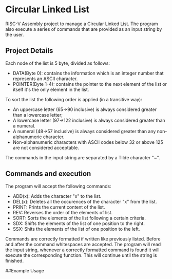 # Circular Linked List

RISC-V Assembly project to manage a Circular Linked List. The program also execute a series of commands that are provided as an input string by the user. 

## Project Details

Each node of the list is 5 byte, divided as follows:
- DATA(Byte 0): contains the information which is an integer number that represents an ASCII character.
- POINTER(Byte 1-4): contains the pointer to the next element of the list or itself it's the only element in the list.


To sort the list the following order is applied (in a transitive way):
- An uppercase letter (65->90 inclusive) is always considered greater than a lowercase letter;
- A lowercase letter (97->122 inclusive) is always considered greater than a numeral.
- A numeral (48->57 inclusive) is always considered greater than any non-alphanumeric character.
- Non-alphanumeric characters with ASCII codes below 32 or above 125 are not considered acceptable.

The commands in the input string are separated by a Tilde character "~".

## Commands and execution

The program will accept the following commands:
+ ADD(x): Adds the character "x" to the list.
+ DEL(x): Deletes all the occurences of the character "x" from the list.
+ PRINT: Prints the current content of the list.
+ REV: Reverses the order of the elements of list.
+ SORT: Sorts the elements of the list following a certain criteria.
+ SDX: Shifts the elements of the list of one position to the right.
+ SSX: Shits the elements of the list of one position to the left.

Commands are correctly formatted if written like previously listed. Before and after the command whitespaces are accepted.
The program will read the input string, whenever a correctly formatted command is found it will execute the corresponding function. This will continue until the string is finished.

##Example Usage





